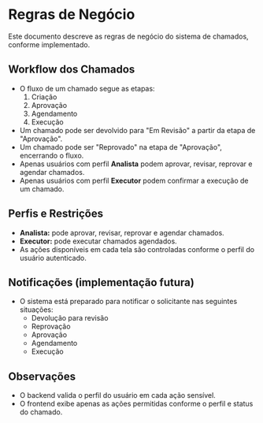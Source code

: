 
# Regras de Negócio

Este documento descreve as regras de negócio do sistema de chamados, conforme implementado.

## Workflow dos Chamados

- O fluxo de um chamado segue as etapas:
  1. Criação
  2. Aprovação
  3. Agendamento
  4. Execução
- Um chamado pode ser devolvido para "Em Revisão" a partir da etapa de "Aprovação".
- Um chamado pode ser "Reprovado" na etapa de "Aprovação", encerrando o fluxo.
- Apenas usuários com perfil **Analista** podem aprovar, revisar, reprovar e agendar chamados.
- Apenas usuários com perfil **Executor** podem confirmar a execução de um chamado.

## Perfis e Restrições

- **Analista:** pode aprovar, revisar, reprovar e agendar chamados.
- **Executor:** pode executar chamados agendados.
- As ações disponíveis em cada tela são controladas conforme o perfil do usuário autenticado.

## Notificações (implementação futura)

- O sistema está preparado para notificar o solicitante nas seguintes situações:
  - Devolução para revisão
  - Reprovação
  - Aprovação
  - Agendamento
  - Execução

## Observações

- O backend valida o perfil do usuário em cada ação sensível.
- O frontend exibe apenas as ações permitidas conforme o perfil e status do chamado.
